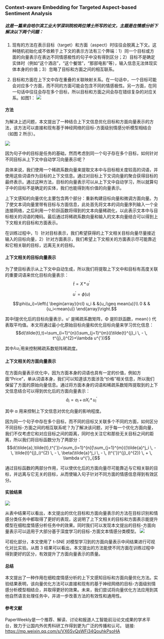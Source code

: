 ### Context-aware Embedding for Targeted Aspect-based Sentiment Analysis
##### 这是一篇来自哈尔滨工业大学深圳院校两位博士所写的论文，主题是在情感分析下解决以下两个问题：
1. 现有的方法在表示目标（target）和方面（aspect）时往往会脱离上下文。这种随机初始化或不依赖于上下文的表示方法有三个弊端：1）同一个目标或方面的向量表示在表达不同情感极性的句子中没有得到区分；2）目标不是确定实体时（例如“这个酒店”，“这个餐馆”，“那部电影”等），输入信息无法体现实体本身的价值；3）忽略了目标和方面之间的相互联系。 



2. 目标和方面在上下文中存在重叠的关联映射关系。在一句话中，一个目标可能会对应多个方面，而不同的方面可能会包含不同的情感极性。另一方面，在同一句话中往往会存在多个目标，所以目标和方面之间会存在错综复杂的对应关系。如图1：
![](https://img2018.cnblogs.com/blog/1627424/201906/1627424-20190624102842916-1079567405.png)



#### **方法**
为解决上述问题，本文提出了一种结合上下文信息优化目标和方面向量表示的方法，该方法可以直接和现有基于神经网络的目标-方面级别情感分析模型相结合（如图 2 所示）。



![](https://img2018.cnblogs.com/blog/1627424/201906/1627424-20190624102921218-1823535724.png)



因为句子中的目标是任务的基础，然而考虑到同一个句子存在多个目标，如何针对不同目标从上下文中自动学习向量表示呢？



具体来说，我们使用一个稀疏系数向量来提取文本中与目标相关度较高的词语，并使用这些词语作为目标的上下文信息。通过对目标上下文词向量的聚合获得目标的最终表示。通过这种方法，目标的向量表示可以从上下文中自动学习，所以就算句子中的目标不是确定的实体，我们也能得到有价值的向量表示。



上下文感知的向量优化主要包含两个部分：重新构建目标向量和微调方面向量。为了使文本词向量里带有目标与方面信息，此处首先将文本的词向量序列输入一个全连接网络，之后利用一个阶跃函数将得到的文本向量稀疏化，以此表示文本中与目标相关的词语的掩码。最后通过将稀疏系数向量和输入的文本向量结合可以得到上下文相关的目标和方面表示。



在训练过程中，1）针对目标表示，我们希望获得的上下文相关目标向量尽量接近输入的目标向量，2）针对方面表示，我们希望上下文相关的方面表示尽可能靠近和它相关联的目标，远离无关的目标。


#### 上下文相关的目标向量表示
为了使目标表示从上下文中自动生成，所以我们将提取上下文中和目标有高度关联的重要词语来优化目标向量表示：
$$\tilde{t}=X\,*\,u^{'}$$

$$u^{'}=\phi(u)$$

$$\phi(u_i)=\left\{
\begin{array}{rcl}
u_i &  &{u_i\geq mean(u)}\\
0 &   &{u_i<mean(u)}
\end{array}\right.$$

其中$\tilde{t}$是优化后的目标向量表示，u' 是稀疏系数矩阵，Φ 是阶跃函数，mean(·) 代表取平均值。本文将通过最小化原始目标向量和优化目标向量来学习优化信息：
$$d(\tilde{t},t)=\sum_{i=1}^{n}(\sum_{j=1}^{m}((\tilde{t}^{j}_i \, - \, t^{j}_i)^{2}+\lambda u^{'})$$

其中$\lambda u^{'}_i$用来控制稀疏系数矩阵稀疏度。



#### 上下文相关的方面向量表示
在方面向量表示优化中，因为方面本身的词语也具有一定的价值，例如方面“Price”，单从词语本身，我们可以知道该方面涉及“价格”相关信息，所以我们保留了方面的原始向量信息。通过将方面本身的词语和稀疏系数矩阵提取到的上下文信息结合可以得到优化后的方面向量表示：
$$\tilde{a}_i=a_i \, + \, \alpha X_i \, * \, u^{'}_i$$

其中 α 用来控制上下文信息对优化向量的影响程度。 


因为同一个句子中存在多个目标，而不同的目标又关联多个不同的方面，如何区分不同目标-方面之间的相互联系呢？为了解决该问题，对于每一个优化方面向量，我们不仅考虑它和对应目标之间的距离，同时也关注它和那些无关目标之间的距离，所以我们将目标函数分为了两部分：
$$d(\tilde{a},\tilde{t},t^{'})=\sum_{i=1}^{n}[\sum_{j=1}^{m}((\tilde{a}^j_i \, - \, \tilde{t}^{j}_i)^{2} \, - \, \beta(\tilde{a}^j_i \, - \, (t^{'})^{j}_i)^{2}) \, + \, \lambda u^{'}_i]$$

通过目标函数的两部分作用，可以使优化后的方面向量尽可能靠近与它相关联的目标，并远离与它无关的目标，从而使输入句子针对不同方面的情感信息得到有效区分。


#### 实验结果
![](https://img2018.cnblogs.com/blog/1627424/201906/1627424-20190624113259736-2080999614.png)

从表中结果可以看出，本文提出的优化目标和方面向量表示的方法在目标识别和情感分类任务中都取得了更好的表现，这说明了上下文相关的目标和方面表示能提升模型在细粒度情感分析任务中的效果。同时我们可以发现本文提出的目标-方面向量表示可以适用于大部分基于深度学习的目标-方面文本情感分类模型。
![](https://img2018.cnblogs.com/blog/1627424/201906/1627424-20190624113326184-1401715987.png)


可视化部分，本文使用了 t-SNE 对模型学习到的方面向量表示中间结果进行可视化对比实验。从图 3 结果可以看出，本文提出的方法能使不同方面在训练过程中得到更好的区分，有效提升了方面向量表示的质量。


#### 总结
本文提出了一种作用在细粒度情感分析的上下文感知目标和方面向量优化方法。实验结果表明，该向量优化方法可以直接和现有的基于神经网络的目标-方面级别情感分析模型相结合，并取得更好的效果。未来，我们尝试将向量优化方法应用到其他自然语言处理任务中，并进一步改善方法的有效性和通用性。

#### 参考文献
PaperWeekly是一个推荐、解读、讨论和报道人工智能前沿论文成果的学术平台，致力于让国内外优秀科研工作得到更为广泛的传播和认可。
链接: https://mp.weixin.qq.com/s/VX6SvQsWFi34QouhkPsoHA
